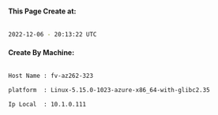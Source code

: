 
   
#### This Page Create at:

```bash

2022-12-06 - 20:13:22 UTC

```

#### Create By Machine:

```bash

Host Name : fv-az262-323

platform  : Linux-5.15.0-1023-azure-x86_64-with-glibc2.35

Ip Local  : 10.1.0.111

```

